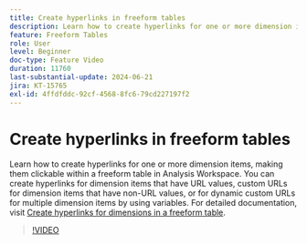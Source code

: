 ```yaml
---
title: Create hyperlinks in freeform tables
description: Learn how to create hyperlinks for one or more dimension items, making them clickable within a freeform table in Analysis Workspace. You can create hyperlinks for dimension items that have URL values, custom URLs for dimension items that have non-URL values, or for dynamic custom URLs for multiple dimension items by using variables.
feature: Freeform Tables
role: User
level: Beginner
doc-type: Feature Video
duration: 11760
last-substantial-update: 2024-06-21
jira: KT-15765
exl-id: 4ffdfddc-92cf-4568-8fc6-79cd227197f2
---
```

# Create hyperlinks in freeform tables

Learn how to create hyperlinks for one or more dimension items, making them clickable within a freeform table in Analysis Workspace. You can create hyperlinks for dimension items that have URL values, custom URLs for dimension items that have non-URL values, or for dynamic custom URLs for multiple dimension items by using variables. For detailed documentation, visit [Create hyperlinks for dimensions in a freeform table](https://experienceleague.adobe.com/en/docs/analytics/analyze/analysis-workspace/visualizations/freeform-table/freeform-table-hyperlinks).

>[!VIDEO](https://video.tv.adobe.com/v/3430411/?learn=on)
